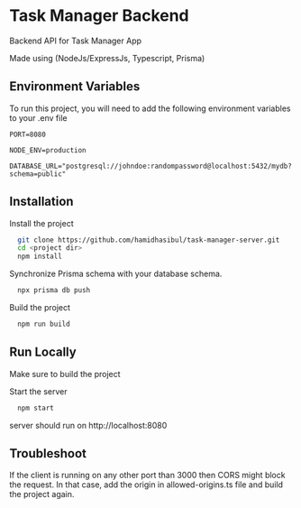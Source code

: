 # Task Manager Backend

Backend API for Task Manager App

Made using (NodeJs/ExpressJs, Typescript, Prisma)

## Environment Variables

To run this project, you will need to add the following environment variables to your .env file

`PORT=8080`

`NODE_ENV=production`

`DATABASE_URL="postgresql://johndoe:randompassword@localhost:5432/mydb?schema=public"`

## Installation

Install the project

```bash
  git clone https://github.com/hamidhasibul/task-manager-server.git
  cd <project dir>
  npm install
```

Synchronize Prisma schema with your database schema.

```bash
  npx prisma db push
```

Build the project

```bash
  npm run build
```

## Run Locally

Make sure to build the project

Start the server

```bash
  npm start
```

server should run on http://localhost:8080

## Troubleshoot

If the client is running on any other port than 3000 then CORS might block the request. In that case, add the origin in allowed-origins.ts file and build the project again.

